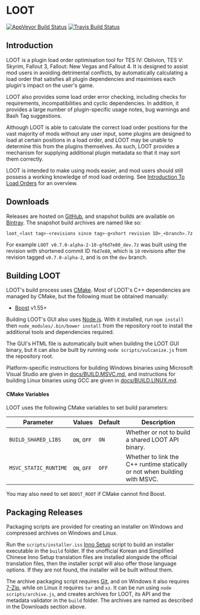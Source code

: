 # LOOT

[![AppVeyor Build Status](https://ci.appveyor.com/api/projects/status/github/loot/loot?branch=dev&svg=true)](https://ci.appveyor.com/project/WrinklyNinja/loot)
[![Travis Build Status](https://travis-ci.org/loot/loot.svg?branch=dev)](https://travis-ci.org/loot/loot)

## Introduction

LOOT is a plugin load order optimisation tool for TES IV: Oblivion, TES V: Skyrim, Fallout 3, Fallout: New Vegas and Fallout 4. It is designed to assist mod users in avoiding detrimental conflicts, by automatically calculating a load order that satisfies all plugin dependencies and maximises each plugin's impact on the user's game.

LOOT also provides some load order error checking, including checks for requirements, incompatibilities and cyclic dependencies. In addition, it provides a large number of plugin-specific usage notes, bug warnings and Bash Tag suggestions.

Although LOOT is able to calculate the correct load order positions for the vast majority of mods without any user input, some plugins are designed to load at certain positions in a load order, and LOOT may be unable to determine this from the plugins themselves. As such, LOOT provides a mechanism for supplying additional plugin metadata so that it may sort them correctly.

LOOT is intended to make using mods easier, and mod users should still possess a working knowledge of mod load ordering. See [Introduction To Load Orders](https://loot.github.io/docs/help/Introduction-To-Load-Orders) for an overview.

## Downloads

Releases are hosted on [GitHub](https://github.com/loot/loot/releases), and snapshot builds are available on [Bintray](https://bintray.com/wrinklyninja/loot). The snapshot build archives are named like so:

```
loot_<last tag>-<revisions since tag>-g<short revision ID>_<branch>.7z
```

For example `LOOT v0.7.0-alpha-2-10-gf6d7e80_dev.7z` was built using the revision with shortened commit ID `f6d7e80`, which is `10` revisions after the revision tagged `v0.7.0-alpha-2`, and is on the `dev` branch.

## Building LOOT

LOOT's build process uses [CMake](https://cmake.org). Most of LOOT's C++ dependencies are managed by CMake, but the following must be obtained manually:

* [Boost](http://www.boost.org) v1.55+

Building LOOT's GUI also uses [Node.js](https://nodejs.org/). With it installed, run `npm install` then `node_modules/.bin/bower install` from the repository root to install the additional tools and dependencies required.

The GUI's HTML file is automatically built when building the LOOT GUI binary, but it can also be built by running `node scripts/vulcanize.js` from the repository root.

Platform-specific instructions for building Windows binaries using Microsoft Visual Studio are given in [docs/BUILD.MSVC.md](docs/BUILD.MSVC.md), and instructions for building Linux binaries using GCC are given in [docs/BUILD.LINUX.md](docs/BUILD.LINUX.md).

#### CMake Variables

LOOT uses the following CMake variables to set build parameters:

Parameter | Values | Default |Description
----------|--------|---------|-----------
`BUILD_SHARED_LIBS` | `ON`, `OFF` | `ON` | Whether or not to build a shared LOOT API binary.
`MSVC_STATIC_RUNTIME` | `ON`, `OFF` | `OFF` | Whether to link the C++ runtime statically or not when building with MSVC.

You may also need to set `BOOST_ROOT` if CMake cannot find Boost.

## Packaging Releases

Packaging scripts are provided for creating an installer on Windows and compressed archives on Windows and Linux.

Run the `scripts/installer.iss` [Inno Setup](http://www.jrsoftware.org/isinfo.php) script to build an installer executable in the `build` folder. If the unofficial Korean and Simplified Chinese Inno Setup translation files are installed alongside the official translation files, then the installer script will also offer those language options. If they are not found, the installer will be built without them.

The archive packaging script requires [Git](https://git-scm.com/), and on Windows it also requires [7-Zip](http://7-zip.org), while on Linux it requires `tar` and `xz`. It can be run using `node scripts/archive.js`, and creates archives for LOOT, its API and the metadata validator in the `build` folder. The archives are named as described in the Downloads section above.
